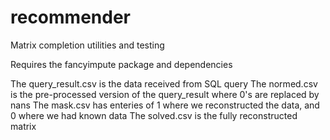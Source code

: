 # recommender
Matrix completion utilities and testing

Requires the fancyimpute package and dependencies

The query_result.csv is the data received from SQL query
The normed.csv is the pre-processed version of the query_result where 0's are replaced by nans
The mask.csv has enteries of 1 where we reconstructed the data, and 0 where we had known data
The solved.csv is the fully reconstructed matrix
